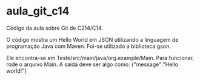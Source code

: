 # aula_git_c14
Código da aula sobre Git de C214/C14.

O código mostra um Hello World em JSON utilizando a linguagem de programação Java com Maven.
Foi-se utilizado a biblioteca gson.

Ele encontra-se em Teste/src/main/java/org.example/Main. Para funcionar, rode o arquivo Main. 
A saída deve ser algo como: {"message":"Hello world!"}

